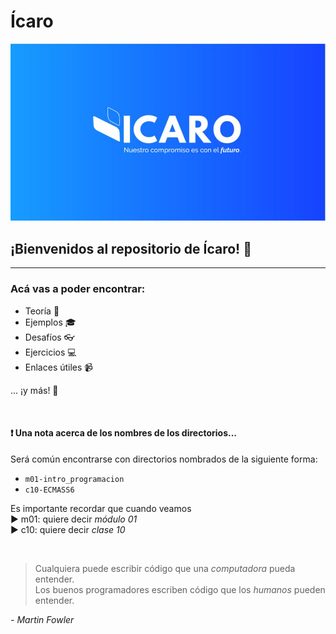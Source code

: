 # **Ícaro**

![Icaro logo](images/logo.png)  

## **¡Bienvenidos al repositorio de Ícaro!** 🎉  
---

### Acá vas a poder encontrar: 
- Teoría 📕
- Ejemplos 🎓
- Desafíos 👓
- Ejercicios 💻
- Enlaces útiles 📹

... ¡y más! 🚀

<br />

#### ❗️ Una nota acerca de los nombres de los directorios...
Será común encontrarse con directorios nombrados de la siguiente forma:
- ```m01-intro_programacion```
- ```c10-ECMASS6```

Es importante recordar que cuando veamos <br>
▶️ m01: quiere decir _módulo 01_  
▶️ c10: quiere decir _clase 10_


<br>

> Cualquiera puede escribir código que una _computadora_ pueda entender.<br />
> Los buenos programadores escriben código que los _humanos_ pueden entender.

_- Martin Fowler_
